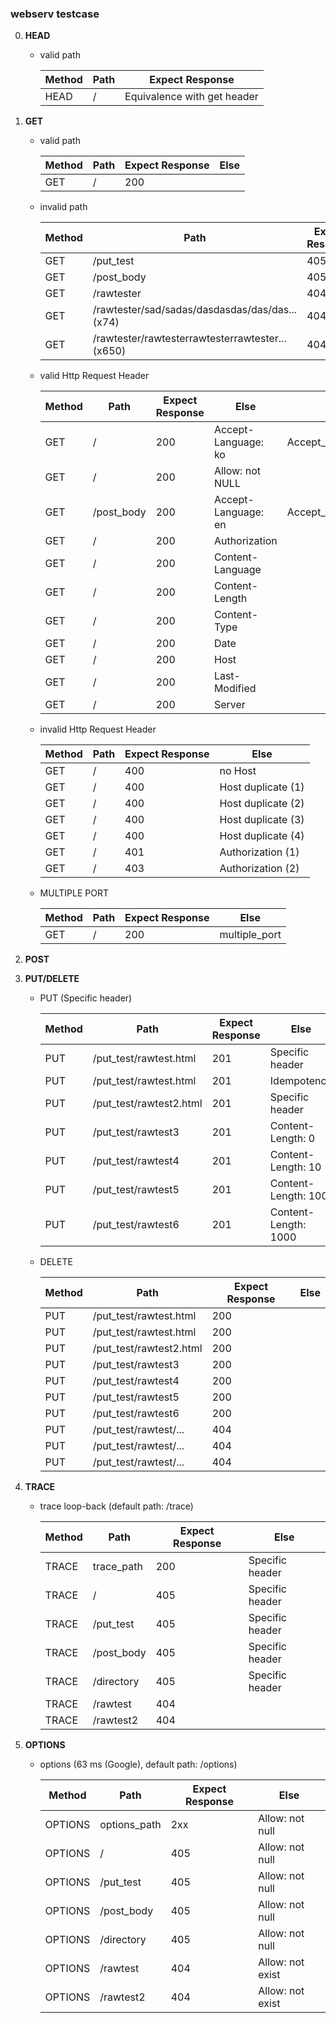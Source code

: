 ### webserv testcase

0. **HEAD**

   - valid path

     | Method  | Path    | Expect Response             |
     | ------- | ------- | --------------------------- |
     | HEAD    | /       | Equivalence with get header |

1. **GET**

   - valid path

     | Method  | Path    | Expect Response  | Else |
     | ------- | ------- | ---------------- | ---- |
     | GET     | /       | 200              |      |

   - invalid path

     | Method  | Path       | Expect Response  | Else |
     | ------- | ---------- | ---------------- | ---- |
     | GET     | /put_test  | 405              |      |
     | GET     | /post_body | 405              |      |
     | GET     | /rawtester | 404              |      |
     | GET     | /rawtester/sad/sadas/dasdasdas/das/das...(x74)  | 404              |      |
     | GET     | /rawtester/rawtesterrawtesterrawtester...(x650)  | 404              |      |

   - valid Http Request Header

     | Method  | Path       | Expect Response  | Else                | Output                  |
     | ------- | ---------- | ---------------- | ------------------- | ----------------------- |
     | GET     | /          | 200              | Accept-Language: ko | Accept_Language_ko.html |
     | GET     | /          | 200              | Allow: not NULL     |                         |
     | GET     | /post_body | 200              | Accept-Language: en | Accept_Language_en.html |
     | GET     | /          | 200              | Authorization       |                         |
     | GET     | /          | 200              | Content-Language    |                         |
     | GET     | /          | 200              | Content-Length      |                         |
     | GET     | /          | 200              | Content-Type        |                         |
     | GET     | /          | 200              | Date                |                         |
     | GET     | /          | 200              | Host                |                         |
     | GET     | /          | 200              | Last-Modified       |                         |
     | GET     | /          | 200              | Server              |                         |

   - invalid Http Request Header

     | Method  | Path    | Expect Response  | Else     |
     | ------- | ------- | ---------------- | -------- |
     | GET     | /       | 400              | no Host  |
     | GET     | /       | 400              | Host duplicate (1)|
     | GET     | /       | 400              | Host duplicate (2)|
     | GET     | /       | 400              | Host duplicate (3)|
     | GET     | /       | 400              | Host duplicate (4)|
     | GET     | /       | 401              | Authorization  (1)|
     | GET     | /       | 403              | Authorization  (2)|

   - MULTIPLE PORT

     | Method  | Path    | Expect Response  | Else          |
     | ------- | ------- | ---------------- | ------------- |
     | GET     | /       | 200              | multiple_port |

3. **POST**

4. **PUT/DELETE**

   - PUT (Specific header)

     | Method  | Path                         | Expect Response  | Else            |
     | ------- | ---------------------------- | ---------------- | --------------- |
     | PUT     | /put_test/rawtest.html       | 201              | Specific header      |
     | PUT     | /put_test/rawtest.html       | 201              | Idempotency          |
     | PUT     | /put_test/rawtest2.html      | 201              | Specific header      |
     | PUT     | /put_test/rawtest3           | 201              | Content-Length: 0    |
     | PUT     | /put_test/rawtest4           | 201              | Content-Length: 10   |
     | PUT     | /put_test/rawtest5           | 201              | Content-Length: 100  |
     | PUT     | /put_test/rawtest6           | 201              | Content-Length: 1000 |

   - DELETE

     | Method  | Path                         | Expect Response  | Else            |
     | ------- | ---------------------------- | ---------------- | --------------- |
     | PUT     | /put_test/rawtest.html       | 200              |                 |
     | PUT     | /put_test/rawtest.html       | 200              |                 |
     | PUT     | /put_test/rawtest2.html      | 200              |                 |
     | PUT     | /put_test/rawtest3           | 200              |                 |
     | PUT     | /put_test/rawtest4           | 200              |                 |
     | PUT     | /put_test/rawtest5           | 200              |                 |
     | PUT     | /put_test/rawtest6           | 200              |                 |
     | PUT     | /put_test/rawtest/...        | 404              |                 |
     | PUT     | /put_test/rawtest/...        | 404              |                 |
     | PUT     | /put_test/rawtest/...        | 404              |                 |

5. **TRACE**

   - trace loop-back (default path: /trace)

     | Method  | Path       | Expect Response  | Else             |
     | ------- | ---------- | ---------------- | ---------------- |
     | TRACE   | trace_path | 200              | Specific header  |
     | TRACE   | /          | 405              | Specific header  |
     | TRACE   | /put_test  | 405              | Specific header  |
     | TRACE   | /post_body | 405              | Specific header  |
     | TRACE   | /directory | 405              | Specific header  |
     | TRACE   | /rawtest   | 404              |                  |
     | TRACE   | /rawtest2  | 404              |                  |

6. **OPTIONS**

   - options (63 ms (Google), default path: /options)

     | Method  | Path         | Expect Response  | Else                   |
     | ------- | ------------ | ---------------- | ---------------------- |
     | OPTIONS | options_path | 2xx              | Allow: not null        |
     | OPTIONS | /            | 405              | Allow: not null        |
     | OPTIONS | /put_test    | 405              | Allow: not null        |
     | OPTIONS | /post_body   | 405              | Allow: not null        |
     | OPTIONS | /directory   | 405              | Allow: not null        |
     | OPTIONS | /rawtest     | 404              | Allow: not exist       |
     | OPTIONS | /rawtest2    | 404              | Allow: not exist       |
